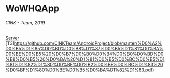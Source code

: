 # WoWHQApp
###### CINK - Team, 2019
[Server](https://3.121.42.184)
[ТЗ(https://github.com/CINKTeam/AndroidProject/blob/master/%D0%A2%D0%B5%D1%85%D0%BD%D0%B8%D1%87%D0%B5%D1%81%D0%BA%D0%BE%D0%B5%20%D0%B7%D0%B0%D0%B4%D0%B0%D0%BD%D0%B8%D0%B5%20%D0%BA%20%D1%81%D0%B5%D0%BC%D0%B5%D1%81%D1%82%D1%80%D0%BE%D0%B2%D0%BE%D0%BC%D1%83%20%D0%BF%D1%80%D0%BE%D0%B5%D0%BA%D1%82%D1%83.pdf)
